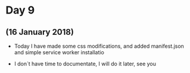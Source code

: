 # Day 9
## (16 January 2018)

* Today I have made some css modifications, and added manifest.json and simple service worker installatio

* I don´t have time to documentate, I will do it later, see you
